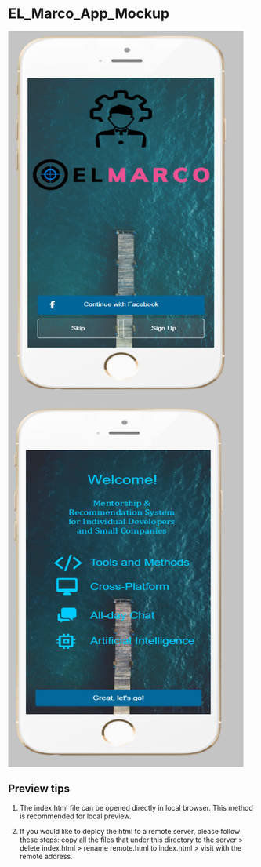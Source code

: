 # EL_Marco_App_Mockup

<a href="url"><img src="https://github.com/JonTimus/EL_Marco_App_Mockup/blob/main/pics/home.png" align="left" height="750" width="480" ></a>

<a href="url"><img src="https://github.com/JonTimus/EL_Marco_App_Mockup/blob/main/pics/welcome.png" height="750" width="480" ></a>

## Preview tips

1. The index.html file can be opened directly in local browser. This method is recommended for local preview.

2. If you would like to deploy the html to a remote server, please follow these steps: copy all the files that under this directory to the server > delete index.html > rename remote.html to index.html > visit with the remote address.
